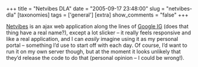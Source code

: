 +++
title = "Netvibes DLA"
date = "2005-09-17 23:48:00"
slug = "netvibes-dla"
[taxonomies]
tags = ['general']
[extra]
show_comments = "false"
+++

[Netvibes](http://www.netvibes.com/) is an ajax web application along the lines of [Google IG](http://www.google.com/ig) (does that thing have a real name?), except a lot slicker – it really feels responsive and like a real application, and I can *easily* imagine using it as my personal portal – something I’d use to start off with each day. Of course, I’d want to run it on my own server though, but at the moment it looks unlikely that they’d release the code to do that (personal opinion – I could be wrong!).
